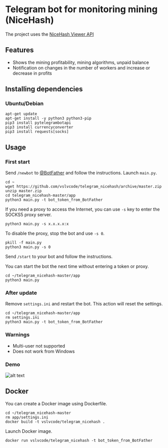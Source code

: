 # Telegram bot for monitoring mining (NiceHash)
The project uses the [NiceHash Viewer API](https://github.com/adityudhna/nicehash)

## Features
- Shows the mining profitability, mining algorithms, unpaid balance
- Notification on changes in the number of workers and increase or decrease in profits

## Installing dependencies 
### Ubuntu/Debian
```
apt-get update
apt-get install -y python3 python3-pip
pip3 install pytelegrambotapi
pip3 install currencyconverter
pip3 install requests[socks]
```

## Usage
### First start
Send ```/newbot``` to [@BotFather](https://telegram.me/BotFather) and follow the instructions.
Launch ```main.py```.
```
cd ~
wget https://github.com/vslvcode/telegram_nicehash/archive/master.zip
unzip master.zip
cd telegram_nicehash-master/app
python3 main.py -t bot_token_from_BotFather
```
If you need a proxy to access the Internet, you can use ```-s``` key to enter the SOCKS5 proxy server.
```
python3 main.py -s x.x.x.x:x
```
To disable the proxy, stop the bot and use ```-s 0```.
```
pkill -f main.py
python3 main.py -s 0
```
Send ```/start``` to your bot and follow the instructions.

You can start the bot the next time without entering a token or proxy.
```
cd ~/telegram_nicehash-master/app
python3 main.py
```

### After update

Remove ```settings.ini``` and restart the bot. This action will reset the settings.
```
cd ~/telegram_nicehash-master/app
rm settings.ini
python3 main.py -t bot_token_from_BotFather
```

### Warnings
- Multi-user not supported
- Does not work from Windows

### Demo
![alt text](https://raw.githubusercontent.com/vslvcode/telegram_nicehash/master/demo.png)

## Docker

You can create a Docker image using Dockerfile.
```
cd ~/telegram_nicehash-master
rm app/settings.ini
docker build -t vslvcode/telegram_nicehash .
```
Launch Docker image.

```
docker run vslvcode/telegram_nicehash -t bot_token_from_BotFather

```
